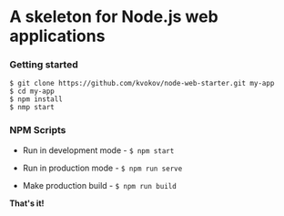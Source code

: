 # A skeleton for Node.js web applications

### Getting started

```shell
$ git clone https://github.com/kvokov/node-web-starter.git my-app
$ cd my-app
$ npm install
$ nmp start
```

### NPM Scripts

- Run in development mode - `$ npm start`

- Run in production mode - `$ npm run serve`

- Make production build - `$ npm run build`


**That's it!**